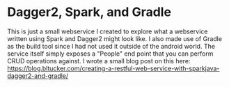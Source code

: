 # Dagger2, Spark, and Gradle

This is just a small webservice I created to explore what a webservice
written using Spark and Dagger2 might look like. I also made use of
Gradle as the build tool since I had not used it outside of the android
world. The service itself simply exposes a "People" end point that you
can perform CRUD operations against. I wrote a small blog post on this 
here: https://blog.bltucker.com/creating-a-restful-web-service-with-sparkjava-dagger2-and-gradle/

